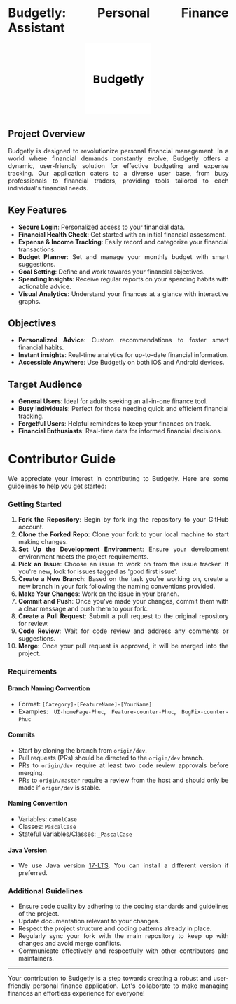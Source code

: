 <div style="text-align: justify;">

# Budgetly: Personal Finance Assistant

<p align="center">
  <img src="assets/logo/budgetly-logo.jpg" alt="Logo" width="150"/>
</p>

## Project Overview
Budgetly is designed to revolutionize personal financial management. In a world where financial demands constantly evolve, Budgetly offers a dynamic, user-friendly solution for effective budgeting and expense tracking. Our application caters to a diverse user base, from busy professionals to financial traders, providing tools tailored to each individual's financial needs.

## Key Features
- **Secure Login**: Personalized access to your financial data.
- **Financial Health Check**: Get started with an initial financial assessment.
- **Expense & Income Tracking**: Easily record and categorize your financial transactions.
- **Budget Planner**: Set and manage your monthly budget with smart suggestions.
- **Goal Setting**: Define and work towards your financial objectives.
- **Spending Insights**: Receive regular reports on your spending habits with actionable advice.
- **Visual Analytics**: Understand your finances at a glance with interactive graphs.

## Objectives
- **Personalized Advice**: Custom recommendations to foster smart financial habits.
- **Instant insights**: Real-time analytics for up-to-date financial information.
- **Accessible Anywhere**: Use Budgetly on both iOS and Android devices.

## Target Audience
- **General Users**: Ideal for adults seeking an all-in-one finance tool.
- **Busy Individuals**: Perfect for those needing quick and efficient financial tracking.
- **Forgetful Users**: Helpful reminders to keep your finances on track.
- **Financial Enthusiasts**: Real-time data for informed financial decisions.

# Contributor Guide

We appreciate your interest in contributing to Budgetly. Here are some guidelines to help you get started:

### Getting Started

1. **Fork the Repository**: Begin by fork ing the repository to your GitHub account.
2. **Clone the Forked Repo**: Clone your fork to your local machine to start making changes.
3. **Set Up the Development Environment**: Ensure your development environment meets the project requirements.
4. **Pick an Issue**: Choose an issue to work on from the issue tracker. If you're new, look for issues tagged as 'good first issue'.
5. **Create a New Branch**: Based on the task you're working on, create a new branch in your fork following the naming conventions provided.
6. **Make Your Changes**: Work on the issue in your branch.
7. **Commit and Push**: Once you've made your changes, commit them with a clear message and push them to your fork.
8. **Create a Pull Request**: Submit a pull request to the original repository for review.
9. **Code Review**: Wait for code review and address any comments or suggestions.
10. **Merge**: Once your pull request is approved, it will be merged into the project.

### Requirements

#### Branch Naming Convention

- Format: `[Category]-[FeatureName]-[YourName]`
- Examples: `UI-homePage-Phuc`, `Feature-counter-Phuc`, `BugFix-counter-Phuc`

#### Commits

- Start by cloning the branch from `origin/dev`.
- Pull requests (PRs) should be directed to the `origin/dev` branch.
- PRs to `origin/dev` require at least two code review approvals before merging.
- PRs to `origin/master` require a review from the host and should only be made if `origin/dev` is stable.

#### Naming Convention

- Variables: `camelCase`
- Classes: `PascalCase`
- Stateful Variables/Classes: `_PascalCase`

#### Java Version

- We use Java version [17-LTS](https://adoptium.net/temurin/releases/?version=17&os=windows&arch=x64&package=jdk). You can install a different version if preferred.

### Additional Guidelines

- Ensure code quality by adhering to the coding standards and guidelines of the project.
- Update documentation relevant to your changes.
- Respect the project structure and coding patterns already in place.
- Regularly sync your fork with the main repository to keep up with changes and avoid merge conflicts.
- Communicate effectively and respectfully with other contributors and maintainers.

---

Your contribution to Budgetly is a step towards creating a robust and user-friendly personal finance application. Let's collaborate to make managing finances an effortless experience for everyone!

</div>